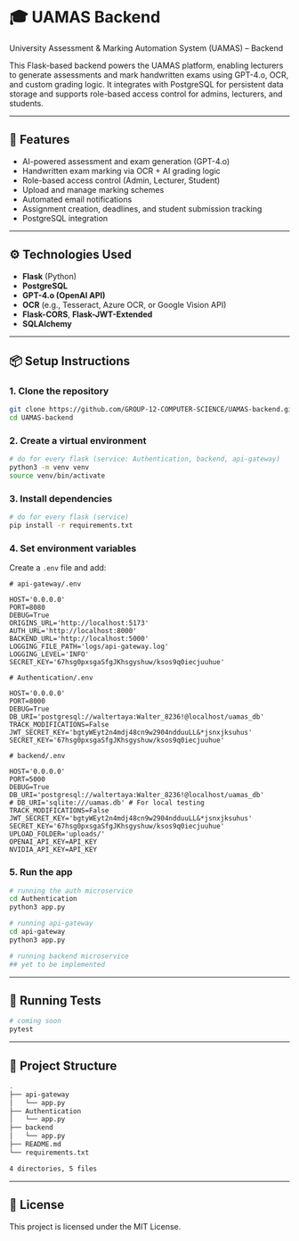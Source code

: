 # 🎓 UAMAS Backend

University Assessment & Marking Automation System (UAMAS) – Backend

This Flask-based backend powers the UAMAS platform, enabling lecturers to generate assessments and mark handwritten exams using GPT-4.o, OCR, and custom grading logic. It integrates with PostgreSQL for persistent data storage and supports role-based access control for admins, lecturers, and students.

---

## 🚀 Features

- AI-powered assessment and exam generation (GPT-4.o)
- Handwritten exam marking via OCR + AI grading logic
- Role-based access control (Admin, Lecturer, Student)
- Upload and manage marking schemes
- Automated email notifications
- Assignment creation, deadlines, and student submission tracking
- PostgreSQL integration

---

## ⚙️ Technologies Used

- **Flask** (Python)
- **PostgreSQL**
- **GPT-4.o (OpenAI API)**
- **OCR** (e.g., Tesseract, Azure OCR, or Google Vision API)
- **Flask-CORS**, **Flask-JWT-Extended**
- **SQLAlchemy**

---

## 📦 Setup Instructions

### 1. Clone the repository

```bash
git clone https://github.com/GROUP-12-COMPUTER-SCIENCE/UAMAS-backend.git
cd UAMAS-backend
````

### 2. Create a virtual environment

```bash
# do for every flask (service: Authentication, backend, api-gateway)
python3 -m venv venv
source venv/bin/activate
```

### 3. Install dependencies

```bash
# do for every flask (service)
pip install -r requirements.txt
```

### 4. Set environment variables

Create a `.env` file and add:

```env
# api-gateway/.env

HOST='0.0.0.0'
PORT=8080
DEBUG=True
ORIGINS_URL='http://localhost:5173'
AUTH_URL='http://localhost:8000'
BACKEND_URL='http://localhost:5000'
LOGGING_FILE_PATH='logs/api-gateway.log'
LOGGING_LEVEL='INFO'
SECRET_KEY='67hsg0pxsgaSfgJKhsgyshuw/ksos9q0iecjuuhue'

# Authentication/.env

HOST='0.0.0.0'
PORT=8000
DEBUG=True
DB_URI='postgresql://waltertaya:Walter_8236!@localhost/uamas_db'
TRACK_MODIFICATIONS=False
JWT_SECRET_KEY='bgtyWEyt2n4mdj48cn9w2904ndduuLL&*jsnxjksuhus'
SECRET_KEY='67hsg0pxsgaSfgJKhsgyshuw/ksos9q0iecjuuhue'

# backend/.env

HOST='0.0.0.0'
PORT=5000
DEBUG=True
DB_URI='postgresql://waltertaya:Walter_8236!@localhost/uamas_db'
# DB_URI='sqlite:///uamas.db' # For local testing
TRACK_MODIFICATIONS=False
JWT_SECRET_KEY='bgtyWEyt2n4mdj48cn9w2904ndduuLL&*jsnxjksuhus'
SECRET_KEY='67hsg0pxsgaSfgJKhsgyshuw/ksos9q0iecjuuhue'
UPLOAD_FOLDER='uploads/'
OPENAI_API_KEY=API_KEY
NVIDIA_API_KEY=API_KEY
```

### 5. Run the app

```bash
# running the auth microservice
cd Authentication
python3 app.py
```

```bash
# running api-gateway
cd api-gateway
python3 app.py
```

```bash
# running backend microservice
## yet to be implemented
```

---

## 🧪 Running Tests

```bash
# coming soon
pytest
```

---

## 📁 Project Structure

```bash
.
├── api-gateway
│   └── app.py
├── Authentication
│   └── app.py
├── backend
│   └── app.py
├── README.md
└── requirements.txt

4 directories, 5 files
```

---

## 📄 License

This project is licensed under the MIT License.
